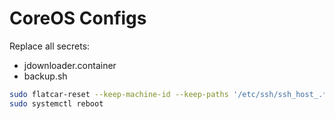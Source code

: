 # CoreOS Configs

Replace all secrets:
- jdownloader.container
- backup.sh

```bash
sudo flatcar-reset --keep-machine-id --keep-paths '/etc/ssh/ssh_host_.*' --ignition-url 'https://raw.githubusercontent.com/navaneeth-dev/fluxcd-homelab/refs/heads/main/coreos/reverse-proxy-oci/proxy.ign?v=19'
sudo systemctl reboot
```